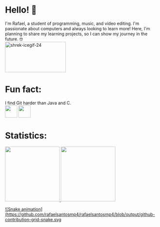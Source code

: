 # Hello! 🎹

I'm Rafael, a student of programming, music, and video editing. I'm passionate about computers and always looking to learn more! Here, I'm planning to share my learning projects, so I can show my journey in the future. 🤓<br>
<img src="https://github.com/user-attachments/assets/9ffac2ca-ab33-4fd5-a725-88dd135db844" alt="shrek-icegif-24" width="200" height="100"/>


# Fun fact:
I find Git harder than Java and C. <br>
<img loading="lazy" src="https://cdn.jsdelivr.net/gh/devicons/devicon/icons/java/java-original.svg" width="40" height="40"/>
<img loading="lazy" src="https://upload.wikimedia.org/wikipedia/commons/1/18/C_Programming_Language.svg" width="40" height="40"/>

# Statistics:
<div>
<a href="https://github.com/rafaelsantosmp4">
<img loading="lazy" height="180em" src="https://github-readme-stats.vercel.app/api/top-langs/?username=rafaelsantosmp4&layout=compact&langs_count=7&theme=dracula"/>
<img loading="lazy" height="180em" src="https://github-readme-stats.vercel.app/api?username=rafaelsantosmp4&show_icons=true&theme=dracula&include_all_commits=true&count_private=true"/>
</div>


![Snake animation](https://github.com/rafaelsantosmp4/rafaelsantosmp4/blob/output/github-contribution-grid-snake.svg

